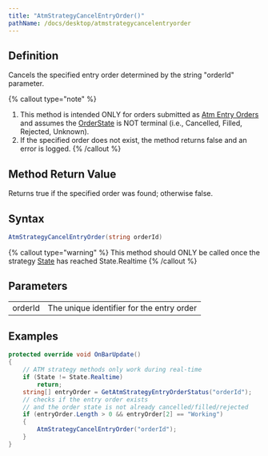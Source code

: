 ```yaml
---
title: "AtmStrategyCancelEntryOrder()"
pathName: /docs/desktop/atmstrategycancelentryorder
---
```


## Definition

Cancels the specified entry order determined by the string "orderId" parameter.

{% callout type="note" %}
1. This method is intended ONLY for orders submitted as [Atm Entry Orders](/docs/desktop/atmstrategycreate) and assumes the [OrderState](/docs/desktop/getatmstrategyentryorderstatus) is NOT terminal (i.e., Cancelled, Filled, Rejected, Unknown).
2. If the specified order does not exist, the method returns false and an error is logged.
{% /callout %}

## Method Return Value

Returns true if the specified order was found; otherwise false.

## Syntax

```csharp
AtmStrategyCancelEntryOrder(string orderId)
```

{% callout type="warning" %}
This method should ONLY be called once the strategy [State](/docs/desktop/state) has reached State.Realtime
{% /callout %}

## Parameters

|  |  |
| --- | --- |
| orderId | The unique identifier for the entry order |

## Examples

```csharp
protected override void OnBarUpdate()
{
    // ATM strategy methods only work during real-time
    if (State != State.Realtime)
        return;
    string[] entryOrder = GetAtmStrategyEntryOrderStatus("orderId");
    // checks if the entry order exists
    // and the order state is not already cancelled/filled/rejected
    if (entryOrder.Length > 0 && entryOrder[2] == "Working")
    {
        AtmStrategyCancelEntryOrder("orderId");
    }
}
```

